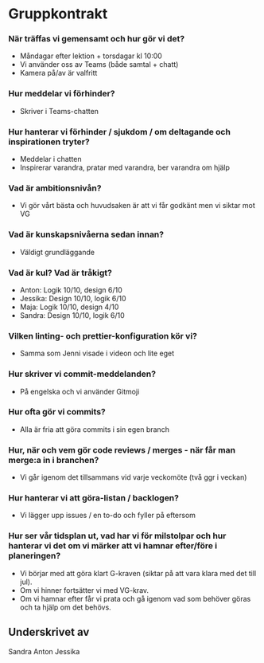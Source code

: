 # Gruppkontrakt

### När träffas vi gemensamt och hur gör vi det? 
- Måndagar efter lektion + torsdagar kl 10:00
- Vi använder oss av Teams (både samtal + chatt)
- Kamera på/av är valfritt

### Hur meddelar vi förhinder?
- Skriver i Teams-chatten

### Hur hanterar vi förhinder / sjukdom / om deltagande och inspirationen tryter?
- Meddelar i chatten
- Inspirerar varandra, pratar med varandra, ber varandra om hjälp

### Vad är ambitionsnivån?
- Vi gör vårt bästa och huvudsaken är att vi får godkänt men vi siktar mot VG

### Vad är kunskapsnivåerna sedan innan?
- Väldigt grundläggande

### Vad är kul? Vad är tråkigt?
- Anton: Logik 10/10, design 6/10
- Jessika: Design 10/10, logik 6/10
- Maja: Logik 10/10, design 4/10
- Sandra: Design 10/10, logik 6/10

### Vilken linting- och prettier-konfiguration kör vi?
- Samma som Jenni visade i videon och lite eget

### Hur skriver vi commit-meddelanden?
- På engelska och vi använder Gitmoji

### Hur ofta gör vi commits?
- Alla är fria att göra commits i sin egen branch

### Hur, när och vem gör code reviews / merges - när får man merge:a in i branchen?
- Vi går igenom det tillsammans vid varje veckomöte (två ggr i veckan)

### Hur hanterar vi att göra-listan / backlogen?
- Vi lägger upp issues / en to-do och fyller på eftersom

### Hur ser vår tidsplan ut, vad har vi för milstolpar och hur hanterar vi det om vi märker att vi hamnar efter/före i planeringen?
- Vi börjar med att göra klart G-kraven (siktar på att vara klara med det till jul).
- Om vi hinner fortsätter vi med VG-krav. 
- Om vi hamnar efter får vi prata och gå igenom vad som behöver göras och ta hjälp om det behövs.

## Underskrivet av
Sandra
Anton
Jessika





